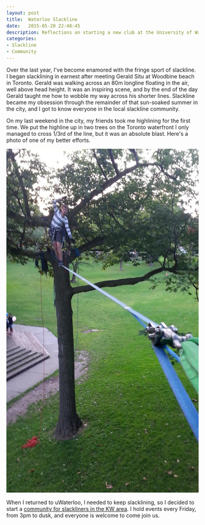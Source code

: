 ```yaml
---
layout: post
title:  Waterloo Slackline
date:   2015-05-20 22:48:45
description: Reflections on starting a new club at the University of Waterloo.
categories:
- Slackline
- Community
---
```


Over the last year, I've become enamored with the fringe sport of slackline. I began slacklining in earnest after meeting Gerald Situ at Woodbine beach in Toronto. Gerald was walking across an 80m longline floating in the air, well above head height. It was an inspiring scene, and by the end of the day Gerald taught me how to wobble my way across his shorter lines. Slackline became my obsession through the remainder of that sun-soaked summer in the city, and I got to know everyone in the local slackline community.

On my last weekend in the city, my friends took me highlining for the first time. We put the highline up in two trees on the Toronto waterfront I only managed to cross 1/3rd of the line, but it was an absolute blast. Here's a photo of one of my better efforts.

![](/assets/img/midline-photo.jpg)

When I returned to uWaterloo, I needed to keep slacklining, so I decided to start a [community for slackliners in the KW area](https://www.facebook.com/groups/646764172125480/). I hold events every Friday, from 3pm to dusk, and everyone is welcome to come join us.